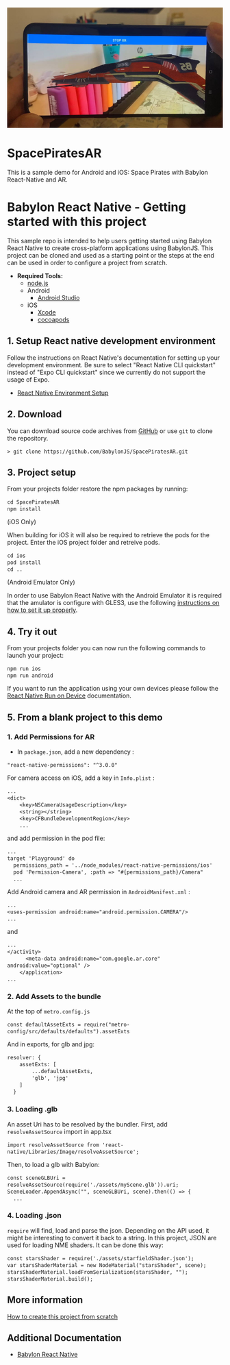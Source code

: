 ![Space Pirates AR](SpacePiratesAR.jpg)

# SpacePiratesAR

This is a sample demo for Android and iOS: Space Pirates with Babylon React-Native and AR.

# Babylon React Native - Getting started with this project

This sample repo is intended to help users getting started using Babylon React Native to create cross-platform applications using BabylonJS. This project can be cloned and used as a starting point or the steps at the end can be used in order to configure a project from scratch. 

- **Required Tools:**
    - [node.js](https://nodejs.org/en/)
    - Android
      - [Android Studio](https://developer.android.com/studio)
    - iOS
      - [Xcode](https://developer.apple.com/xcode/resources/)
      - [cocoapods](https://cocoapods.org/)


## 1. Setup React native development environment

Follow the instructions on React Native's documentation for setting up your development environment. Be sure to select "React Native CLI quickstart" instead of "Expo CLI quickstart" since we currently do not support the usage of Expo. 

- [React Native Environment Setup](https://reactnative.dev/docs/environment-setup)

## 2. Download 

You can download source code archives from [GitHub](https://github.com/SergioRZMasson/BabylonReactNative-GetStarted) or use ```git``` to clone the repository.

```
> git clone https://github.com/BabylonJS/SpacePiratesAR.git
```

## 3. Project setup

From your projects folder restore the npm packages by running:

```
cd SpacePiratesAR
npm install
```

(iOS Only) 

When building for iOS it will also be required to retrieve the pods for the project. Enter the iOS project folder and retreive pods.

```
cd ios
pod install
cd ..
```

(Android Emulator Only)

In order to use Babylon React Native with the Android Emulator it is required that the amulator is configure with GLES3, use the following [instructions on how to set it up properly](docs/ANDROID_EMULATOR.md).



## 4. Try it out

From your projects folder you can now run the following commands to launch your project:

```
npm run ios
npm run android
```

If you want to run the application using your own devices please follow the [React Native Run on Device](https://reactnative.dev/docs/running-on-device) documentation.


## 5. From a blank project to this demo

### 1. Add Permissions for AR
 - In `package.json`, add a new dependency :
 ```
 "react-native-permissions": "^3.0.0"
 ```
For camera access on iOS, add a key in `Info.plist` :

```
...
<dict>
    <key>NSCameraUsageDescription</key>
    <string></string>
    <key>CFBundleDevelopmentRegion</key>
    ...
```

and add permission in the pod file:
```
...
target 'Playground' do
  permissions_path = '../node_modules/react-native-permissions/ios'
  pod 'Permission-Camera', :path => "#{permissions_path}/Camera"
  ...
```

Add Android camera and AR permission in `AndroidManifest.xml` :

```
...
<uses-permission android:name="android.permission.CAMERA"/>
...
```

and 

```
...
</activity>
      <meta-data android:name="com.google.ar.core" android:value="optional" />
    </application>
...
```

### 2. Add Assets to the bundle
 
At the top of `metro.config.js`
```
const defaultAssetExts = require("metro-config/src/defaults/defaults").assetExts
```
And in exports, for glb and jpg:
```
resolver: {
    assetExts: [
        ...defaultAssetExts,
        'glb', 'jpg'
    ]
  }
```
### 3. Loading .glb
An asset Uri has to be resolved by the bundler.
First, add `resolveAssetSource` import in app.tsx
```
import resolveAssetSource from 'react-native/Libraries/Image/resolveAssetSource';
```
Then, to load a glb with Babylon:
```
const sceneGLBUri = resolveAssetSource(require('./assets/myScene.glb')).uri;
SceneLoader.AppendAsync("", sceneGLBUri, scene).then(() => {
  ...
```
### 4. Loading .json
`require` will find, load and parse the json. Depending on the API used, it might be interesting to convert it back to a string.
In this project, JSON are used for loading NME shaders. It can be done this way:
```
const starsShader = require('./assets/starfieldShader.json');
var starsShaderMaterial = new NodeMaterial("starsShader", scene);
starsShaderMaterial.loadFromSerialization(starsShader, "");
starsShaderMaterial.build();
```

## More information

[How to create this project from scratch](CREATE.md)

Additional Documentation
------------------------

* [Babylon React Native](https://github.com/BabylonJS/BabylonReactNative)
